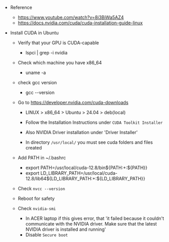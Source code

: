 * Reference
  * https://www.youtube.com/watch?v=8i3BiWa5AZ4
  * https://docs.nvidia.com/cuda/cuda-installation-guide-linux  

* Install CUDA in Ubuntu
  * Verify that your GPU is CUDA-capable
    * lspci | grep -i nvidia
  * Check which machine you have x86_64
    * uname -a
  * check gcc version
    * gcc --version

  * Go to https://developer.nvidia.com/cuda-downloads
    * LINUX > x86_64 > Ubuntu > 24.04 > deb(local)

    * Follow the Installation Instructions under `CUDA Toolkit Installer`
    * Also NVIDIA Driver installation under 'Driver Installer'

    * In directory `/usr/local/` you must see cuda folders and files created

  * Add PATH in ~/.bashrc
    * export PATH=/usr/local/cuda-12.8/bin${PATH:+:${PATH}}
    * export LD_LIBRARY_PATH=/usr/local/cuda-12.8/lib64${LD_LIBRARY_PATH:+:${LD_LIBRARY_PATH}} 

  * Check `nvcc --version`

  * Reboot for safety

  * Check `nvidia-smi`
    * In ACER laptop if this gives error, that 'it failed because it couldn't communicate with the NVIDIA driver. Make sure that the latest NVIDIA driver is installed and running'
    * Disable `Secure boot` 
